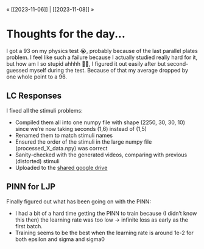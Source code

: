 « [[2023-11-06]] | [[2023-11-08]] » 
# Thoughts for the day...
I got a 93 on my physics test 😭, probably because of the last parallel plates problem. I feel like such a failure because I actually studied really hard for it, but how am I so stupid ahhhh 🤦‍♀️, I figured it out easily after but second-guessed myself during the test. Because of that my average dropped by one whole point to a 96.
## LC Responses
I fixed all the stimuli problems:
- Compiled them all into one numpy file with shape (2250, 30, 30, 10) since we’re now taking seconds (1,6) instead of (1,5)
- Renamed them to match stimuli names
- Ensured the order of the stimuli in the large numpy file (processed_X_data.npy) was correct
- Sanity-checked with the generated videos, comparing with previous (distorted) stimuli
- Uploaded to the [shared google drive](https://drive.google.com/drive/folders/1QCppin68UBNTbf_P0y6zO3dgkQ3M8YLZ)

## PINN for LJP
Finally figured out what has been going on with the PINN:
- I had a bit of a hard time getting the PINN to train because (I didn’t know this then) the learning rate was too low -> infinite loss as early as the first batch.
- Training seems to be the best when the learning rate is around 1e-2 for both epsilon and sigma and sigma0
